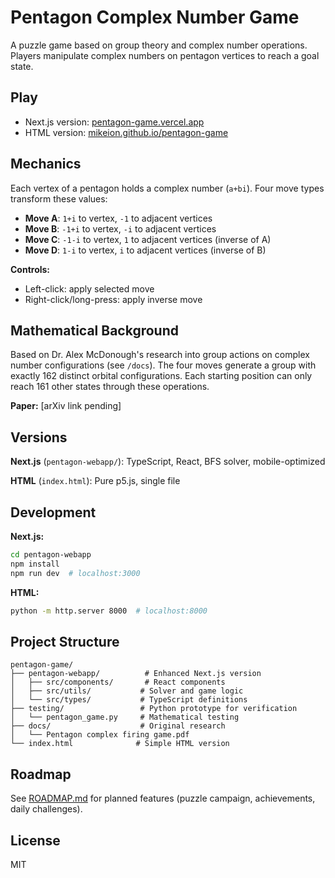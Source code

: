 # Pentagon Complex Number Game

A puzzle game based on group theory and complex number operations. Players manipulate complex numbers on pentagon vertices to reach a goal state.

## Play

- Next.js version: [pentagon-game.vercel.app](https://pentagon-game.vercel.app/)
- HTML version: [mikeion.github.io/pentagon-game](https://mikeion.github.io/pentagon-game/)

## Mechanics

Each vertex of a pentagon holds a complex number (`a+bi`). Four move types transform these values:

- **Move A**: `1+i` to vertex, `-1` to adjacent vertices
- **Move B**: `-1+i` to vertex, `-i` to adjacent vertices
- **Move C**: `-1-i` to vertex, `1` to adjacent vertices (inverse of A)
- **Move D**: `1-i` to vertex, `i` to adjacent vertices (inverse of B)

**Controls:**
- Left-click: apply selected move
- Right-click/long-press: apply inverse move

## Mathematical Background

Based on Dr. Alex McDonough's research into group actions on complex number configurations (see `/docs`). The four moves generate a group with exactly 162 distinct orbital configurations. Each starting position can only reach 161 other states through these operations.

**Paper:** [arXiv link pending]

## Versions

**Next.js** (`pentagon-webapp/`): TypeScript, React, BFS solver, mobile-optimized

**HTML** (`index.html`): Pure p5.js, single file

## Development

**Next.js:**
```bash
cd pentagon-webapp
npm install
npm run dev  # localhost:3000
```

**HTML:**
```bash
python -m http.server 8000  # localhost:8000
```

## Project Structure

```
pentagon-game/
├── pentagon-webapp/          # Enhanced Next.js version
│   ├── src/components/       # React components
│   ├── src/utils/           # Solver and game logic
│   └── src/types/           # TypeScript definitions
├── testing/                 # Python prototype for verification
│   └── pentagon_game.py     # Mathematical testing
├── docs/                    # Original research
│   └── Pentagon complex firing game.pdf
└── index.html              # Simple HTML version
```

## Roadmap

See [ROADMAP.md](ROADMAP.md) for planned features (puzzle campaign, achievements, daily challenges).

## License

MIT